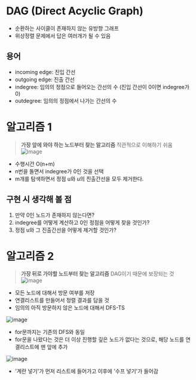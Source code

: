 # DAG (Direct Acyclic Graph)
* 순환하는 사이클이 존재하지 않는 유방향 그래프
* 위상정렬 문제에서 답은 여러개가 될 수 있음

## 용어
* incoming edge: 진입 간선
* outgoing edge: 진출 간선
* indegree: 임의의 정점으로 들어오는 간선의 수 (진입 간선이 0이면 indegree가 0)
* outdegree: 임의의 정점에서 나가는 간선의 수

# 알고리즘 1
> **가장 앞에 와야 하는 노드부터 찾는 알고리즘** 직관적으로 이해하기 쉬움
![image](https://user-images.githubusercontent.com/84948636/159153357-c4e67ce2-0d6b-4c7a-b410-455cc889d539.png)
* 수행시간 O(n+m)
* n번을 돌면서 indegree가 0인 것을 선택
* m개를 탐색하면서 정점 u와 u의 진출간선을 모두 제거한다.

## 구현 시 생각해 볼 점
1. 만약 0인 노드가 존재하지 않는다면?
2. indegree를 어떻게 계산하고 0인 정점을 어떻게 찾을 것인가?
3. 정점 u와 그 진출간선을 어떻게 제거할 것인가?

# 알고리즘 2
> **가장 뒤로 가야할 노드부터 찾는 알고리즘** DAG이기 때문에 보장되는 것
![image](https://user-images.githubusercontent.com/84948636/159210223-0fcb15da-69d2-48e3-a16f-315060494353.png)
* 모든 노드에 대해서 방문 여부를 저장
* 연결리스트를 만들어서 정렬 결과를 담을 것
* 임의의 아직 방문하지 않은 노드에 대해서 DFS-TS

![image](https://user-images.githubusercontent.com/84948636/159210298-16e89831-b120-4b6e-940b-a7f5aa996e75.png)
* for문까지는 기존의 DFS와 동일
* for문을 나왔다는 것은 더 이상 진행할 깊은 노드가 없다는 것으로, 해당 노드를 연결리스트에 맨 앞에 추가

![image](https://user-images.githubusercontent.com/84948636/159210452-6c5ec891-c7c1-4e12-a377-e552301f1bec.png)
* '계란 넣기'가 먼저 리스트에 들어가고 이후에 '수프 넣기'가 들어감

